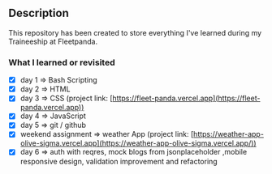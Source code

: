 ## Description
This repository has been created to store everything I've learned during my Traineeship at Fleetpanda.

### What I learned or revisited
- [x] day 1 => Bash Scripting
- [x] day 2 => HTML
- [x] day 3 => CSS (project link: [https://fleet-panda.vercel.app](https://fleet-panda.vercel.app))
- [x] day 4 => JavaScript
- [x] day 5 => git / github
- [x] weekend assignment => weather App (project link: [https://weather-app-olive-sigma.vercel.app](https://weather-app-olive-sigma.vercel.app/))
- [x] day 6 => auth with reqres, mock blogs from jsonplaceholder ,mobile responsive design, validation improvement and refactoring 
